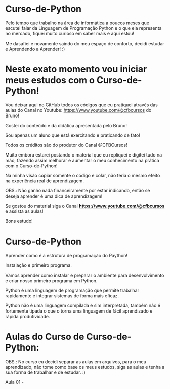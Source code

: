 # Curso-de-Python
Pelo tempo que trabalho na área de informática a poucos meses que escutei falar da Linguagem de Programação Python e o que ela representa no mercado, fiquei muito curioso em saber mais e aqui estou!

Me dasafiei e novamente saindo do meu espaço de conforto, decidi estudar e Aprendendo a Aprender! :)

# Neste exato momento vou iniciar meus estudos com o Curso-de-Python!
Vou deixar aqui no GitHub todos os códigos que eu pratiquei através das aulas do Canal no Youtube: https://www.youtube.com/@cfbcursos do Bruno!

Gostei do conteúdo e da didática apresentada pelo Bruno!

Sou apenas um aluno que está exercitando e praticando de fato!

Todos os créditos são do produtor do Canal @CFBCursos!

Muito embora estarei postando o material que eu repliquei e digitei tudo na mão, fazendo assim melhorar e aumentar o meu conhecimento na prática com o Curso-de-Python!

Na minha visão copiar somente o código e colar, não teria o mesmo efeito na experiência real de aprendizagem.

OBS.: Não ganho nada financeiramente por estar indicando, então se deseja aprender é uma dica de aprendizagem!

Se gostou do material siga o Canal **https://www.youtube.com/@cfbcursos** e assista as aulas!

Bons estudo!

# Curso-de-Python
Aprender como é a estrutura de programação do Paython!

Instalação e primeiro programa.

Vamos aprender como instalar e preparar o ambiente para desenvolvimento e criar nosso primeiro programa em Python.

Python é uma linguagem de programação que permite trabalhar rapidamente e integrar sistemas de forma mais eficaz.

Python não é uma linguagem compilada e sim interpretada, também não é fortemente tipada o que o torna uma linguagem de fácil aprendizado e rápida produtividade.

# Aulas do Curso de Curso-de-Python:

OBS.: No curso eu decidi separar as aulas em arquivos, para o meu aprendizado, não tome como base os meus estudos, siga as aulas e tenha a sua forma de trabalhar e de estudar. :)

Aula 01 - 
